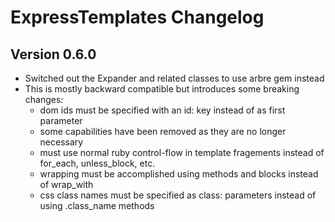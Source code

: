 # ExpressTemplates Changelog

## Version 0.6.0

* Switched out the Expander and related classes to use arbre gem instead
* This is mostly backward compatible but introduces some breaking changes:
  - dom ids must be specified with an id: key instead of as first parameter
  - some capabilities have been removed as they are no longer necessary
  - must use normal ruby control-flow in template fragements instead of for_each, unless_block, etc.
  - wrapping must be accomplished using methods and blocks instead of wrap_with
  - css class names must be specified as class: parameters instead of using .class_name methods

